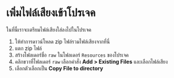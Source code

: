 
# เพิ่มไฟล์เสียงเข้าโปรเจค 

ในที่นี้เราจะเตรียมไฟล์เสียงใส่ลงไปในโปรเจค 

1. ให้ทำการดาวน์โหลด zip ไฟล์รวมไฟล์เสียงจากที่นี่ 
2. แตก zip ไฟล์
3. สร้างโฟลเดอร์ชื่อ `raw` ในโฟลเดอร์​ `Resources` ของโปรเจค
4. คลิกขวาที่โฟลเดอร์ `raw` เลือกคำสั่ง **Add > Existing Files** และเลือกไฟล์เสียง
5. เลือกตัวเลือกเป็น **Copy File to directory**
